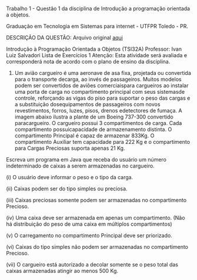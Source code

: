 Trabalho 1 - Questão 1 da disciplina de Introdução a programação orientada a objetos.

Graduação em Tecnologia em Sistemas para internet - UTFPR Toledo - PR.

DESCRIÇÃO DA QUESTÃO: 
Arquivo original [aqui](pdf/trabalho1.pdf)

Introdução à Programação Orientada a Objetos (TSI32A)
Professor: Ivan Luiz Salvadori
Lista de Exercícios 1
Atenção: Esta atividade será avaliada e corresponderá nota de acordo com o plano de ensino
da disciplina.
1. Um avião cargueiro é uma aeronave de asa fixa, projetada ou convertida para o transporte decarga, ao invés de passageiros. Muitos modelos podem ser convertidos de aviões comerciaispara cargueiros ao instalar uma porta de carga no compartimento principal com seus sistemasde controle, reforçando as vigas do piso para suportar o peso das cargas e a substituição dosequipamentos de passageiros com novos revestimentos, forros, luzes, pisos, drenos edetectores de fumaça. A imagem abaixo ilustra a plante de um Boeing 737-300 convertido paracargueiro. O cargueiro possui 3 compartimentos de carga. Cada compartimento possuicapacidade de armazenamento distinta. O compartimento Principal é capaz de armazenar 833Kg. O compartimento Auxiliar tem capacidade para 222 Kg e o compartimento para Cargas Preciosas suporta apenas 21 Kg.


Escreva um programa em Java que receba do usuário um número indeterminado de caixas a serem armazenadas no cargueiro.

(i) O usuário deve informar o peso e o tipo da carga.

(ii) Caixas podem ser do tipo simples ou preciosa.

(iii) Caixas preciosas somente podem ser armazenadas no compartimento Precioso.

(iv) Uma caixa deve ser armazenada em apenas um compartimento. (Não há distribuição do peso de uma caixa em múltiplos compartimentos)

(v) O carregamento no compartimento Principal deve ser priorizado.

(vi) Caixas do tipo simples não podem ser armazenadas no compartimento Precioso.

(vii) O cargueiro está autorizado a decolar somente se o peso total das caixas armazenadas
atingir ao menos 500 Kg.
